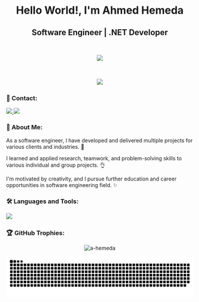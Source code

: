 <h1 align="center">Hello World!, I'm Ahmed Hemeda</h1>
<h2 align="center">Software Engineer | .NET Developer</h2> <br>
  <p align="center"> <a href="https://www.google.com.eg/search?q=ahmed+hemeda">
    <img src="https://readme-typing-svg.herokuapp.com/?lines=Visit%20my%20LinkedIn%20Profile;I%20Post%20Insightful%20Content;Follow%20to%20get%20New%20Updates&font=Bold%20Code&center=true&height=30&color=30D050&pause=1750&vCenter=true&size=20"> </a> </p> <br>
  <p align="center"> <img src="https://komarev.com/ghpvc/?username=a-hemeda&color=800000" height="30"/>
<h3 align="left">📩 Contact:</h3>
  <p align="left"> <a href="https://www.linkedin.com/in/a-hemeda"> <img src="https://skillicons.dev/icons?i=linkedin&perline=1" height="50"/> </a>
  <a href="mailto:7hemeda@gmail.com"> <img src="https://skillicons.dev/icons?i=gmail&perline=1" height="50"/> </a> </p>
<h3 align="left">💎 About Me:</h3>
  <p align="left">As a software engineer, I have developed and delivered multiple projects for various clients and industries. 🔆</p>
  <p align="left">I learned and applied research, teamwork, and problem-solving skills to various individual and group projects. 👌</p>
  <p align="left">I'm motivated by creativity, and I pursue further education and career opportunities in software engineering field. ✨</p>
<h3 align="left">🛠️ Languages and Tools:</h3>
  <p align="left"> <img src="https://skillicons.dev/icons?i=cpp,cs,dotnet,html,css,js,angular,git,postman,stackoverflow,visualstudio,vscode&perline=12"/> </p>
<h3 align="left">🏆 GitHub Trophies:</h3>
  <p align="center"> <img src="https://github-profile-trophy.vercel.app/?username=a-hemeda&theme=algolia" alt="a-hemeda"/> </a> </p>
  <p align="center"> <img src="https://raw.githubusercontent.com/platane/snk/output/github-contribution-grid-snake-dark.svg"> </a> </p>
